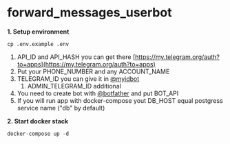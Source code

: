 # forward_messages_userbot

**1. Setup environment**

```cp .env.example .env```

1. API_ID and API_HASH you can get there [https://my.telegram.org/auth?to=apps](https://my.telegram.org/auth?to=apps)
2. Put your PHONE_NUMBER and any ACCOUNT_NAME
3. TELEGRAM_ID you can give it in  [@myidbot](https://t.me/myidbot)
   1. ADMIN_TELEGRAM_ID additional
4. You need to create bot with [@botfather](https://t.me/botfather) and put BOT_API
5. If you will run app with docker-compose yout DB_HOST equal postgress service name ("db" by default)

**2. Start docker stack**

```docker-compose up -d```